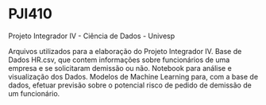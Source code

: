 # PJI410
Projeto Integrador IV - Ciência de Dados - Univesp

Arquivos utilizados para a elaboração do Projeto Integrador IV.
Base de Dados HR.csv, que contem informações sobre funcionários de uma empresa e se solicitaram demissão ou não.
Notebook para análise e visualização dos Dados.
Modelos de Machine Learning para, com a base de dados, efetuar previsão sobre o potencial risco de pedido de demissão de um funcionário.
